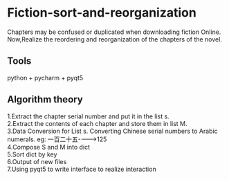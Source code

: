 # Fiction-sort-and-reorganization
Chapters may be confused or duplicated when downloading fiction Online.<br>
Now,Realize the reordering and reorganization of the chapters of the novel.<br>
## Tools
python + pycharm + pyqt5<br>
## Algorithm theory
1.Extract the chapter serial number and put it in the list s.<br>
2.Extract the contents of each chapter and store them in list M.<br>
3.Data Conversion for List s. Converting Chinese serial numbers to Arabic numerals. eg: 一百二十五---->125<br>
4.Compose S and M into dict<br>
5.Sort dict by key<br>
6.Output of new files<br> 
7.Using pyqt5 to write interface to realize interaction<br> 

